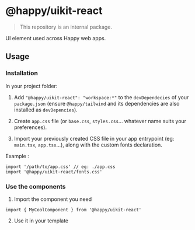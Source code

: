 # @happy/uikit-react

> This repository is an internal package.

UI element used across Happy web apps.

## Usage

### Installation

In your project folder:

1. Add `"@happy/uikit-react": "workspace:*"` to the `devDependecies` of your `package.json` (ensure `@happy/tailwind` and its dependencies are also installed as `devDepencies`).

2. Create `app.css` file (or `base.css`, `styles.css`... whatever name suits your preferences).

3. Import your previously created CSS file in your app entrypoint (eg: `main.tsx`, `app.tsx`...), along with the custom fonts declaration.

Example :

```tsx
import '/path/to/app.css' // eg: ./app.css
import '@happy/uikit-react/fonts.css'
```

### Use the components

1. Import the component you need

```tsx
import { MyCoolComponent } from '@happy/uikit-react'
```

2. Use it in your template
